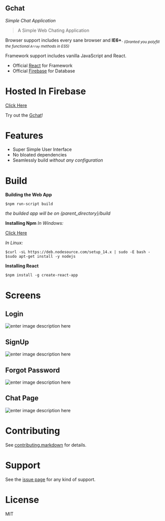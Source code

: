 ## Gchat
*Simple Chat Application*


> A Simple Web Chating Application

Browser support includes every sane browser and **IE6+**. <sub>_(Granted you polyfill the functional `Array` methods in ES5)_</sub>

Framework support includes vanilla JavaScript and React.

- Official [React][1]  for Framework
- Official [Firebase][2] for Database


# Hosted In Firebase

[Click Here ][3]

Try out the [Gchat][3]!



# Features

- Super Simple User Interface
- No bloated dependencies
- Seamlessly build *without any configuration*

# Build

**Building the Web App**

```shell
$npm run-script build
```
*the builded app will be on {parent_directory}/build*

**Installing Npm**
*In Windows:*

[Click Here][4]

*In Linux:*
```shell
$curl -sL https://deb.nodesource.com/setup_14.x | sudo -E bash - 
$sudo apt-get install -y nodejs

```
**Installing React**

```shell
$npm install -g create-react-app

```


# Screens
**Login**
-

![enter image description here](https://raw.githubusercontent.com/xidhu/Gchat/master/config/a.png)

**SignUp**
-
![enter image description here](https://github.com/xidhu/Gchat/blob/master/config/c.png?raw=true)

**Forgot Password**
-
![enter image description here](https://github.com/xidhu/Gchat/blob/master/config/b.png?raw=true)

**Chat Page**
-
![enter image description here](https://github.com/xidhu/Gchat/blob/master/config/d.png?raw=true)
# Contributing

See [contributing.markdown][5] for details.

# Support

See  the [issue page][6]  for any kind of support.

# License

MIT

[1]: https://github.com/facebook/react
[2]: https://firebase.google.com
[3]: https://chat3-f8994.web.app
[4]: https://nodejs.org/en/download
[5]: https://github.com/xidhu/Gchat
[6]: https://github.com/xidhu/Gchat/issues


